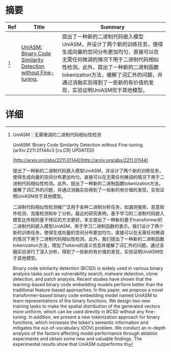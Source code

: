 # 摘要

| Ref | Title | Summary |
| --- | --- | --- |
| [^1] | [UniASM: Binary Code Similarity Detection without Fine-tuning.](http://arxiv.org/abs/2211.01144) | 提出了一种新的二进制代码嵌入模型UniASM，并设计了两个新的训练任务，使得生成向量的空间分布更加均匀，直接可以在无需任何微调的情况下用于二进制代码相似性检测。此外，提出了一种新的二进制函数tokenization方法，缓解了词汇外的问题，并通过消融实验得到了一些新的有价值的发现，实验证明UniASM优于其他模型。 |

# 详细

[^1]: UniASM：无需微调的二进制代码相似性检测

    UniASM: Binary Code Similarity Detection without Fine-tuning. (arXiv:2211.01144v3 [cs.CR] UPDATED)

    [http://arxiv.org/abs/2211.01144](http://arxiv.org/abs/2211.01144)

    提出了一种新的二进制代码嵌入模型UniASM，并设计了两个新的训练任务，使得生成向量的空间分布更加均匀，直接可以在无需任何微调的情况下用于二进制代码相似性检测。此外，提出了一种新的二进制函数tokenization方法，缓解了词汇外的问题，并通过消融实验得到了一些新的有价值的发现，实验证明UniASM优于其他模型。

    

    二进制代码相似性检测被广泛用于各种二进制分析任务，如漏洞搜索、恶意软件检测、克隆检测和补丁分析。最近的研究表明，基于学习的二进制代码嵌入模型比传统的基于特征的方法更好。本文提出了一种新的基于transformer的二进制代码嵌入模型UniASM，用于学习二进制函数的表示。我们设计了两个新的训练任务，使得生成向量的空间分布更加均匀，直接可以在无需任何微调的情况下用于二进制代码相似性检测。此外，我们提出了一种新的二进制函数tokenization方法，增加了tokens的语义信息并缓解了词汇外的问题。通过消融实验进行了深入分析，得到了一些新的有价值的发现，实验证明UniASM优于其他模型。

    Binary code similarity detection (BCSD) is widely used in various binary analysis tasks such as vulnerability search, malware detection, clone detection, and patch analysis. Recent studies have shown that the learning-based binary code embedding models perform better than the traditional feature-based approaches. In this paper, we propose a novel transformer-based binary code embedding model named UniASM to learn representations of the binary functions. We design two new training tasks to make the spatial distribution of the generated vectors more uniform, which can be used directly in BCSD without any fine-tuning. In addition, we present a new tokenization approach for binary functions, which increases the token's semantic information and mitigates the out-of-vocabulary (OOV) problem. We conduct an in-depth analysis of the factors affecting model performance through ablation experiments and obtain some new and valuable findings. The experimental results show that UniASM outperforms th
    

